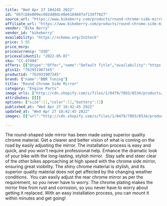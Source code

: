 ```yaml
---
title: "Wed Apr 27 184245 2022"
id: "05fcb8e809ec802dd0dc48e6184607af134f7027"
source_url: "https://www.bikeberry.com/products/round-chrome-side-mirror"
affiliate_url: "https://www.bikeberry.com/products/round-chrome-side-mirror?rfsn=6482684.8a9816&amp;utm_source=refersion&amp;utm_medium=affiliate&amp;utm_campaign=6482684.8a9816"
vendor: "Bike Berry"
vendor_id: "bikeberry"
availability: "https://schema.org/InStock"
price: 5.95
price_msrp: 
pricecurrency: "USD"
pricevaliduntil: "2022-05-07"
sku: "CC-47404"
offers: [{"@type":"Offer","name":"Default Title","availability":"https://schema.org/InStock","price":5.95,"priceCurrency":"USD","priceValidUntil":"2022-05-07","sku":"CC-47404","url":"/products/round-chrome-side-mirror?variant=36564210843814"}]
gtin12: "762931907345"
productid: "762931907345"
brand: {"name":"BBR Tuning"}
title: "Round Chrome Side Mirror"
category: "Engine Parts"
image_urls: ["http://cdn.shopify.com/s/files/1/0479/7893/8534/products/img_7537.jpg?v=1612403960"]
attributes: [[]]
options: {"size":[],"color":[],"battery":[]}
published_at: "Wed Apr 27 18:42:45 2022"
updated_at: "Wed Apr 27 18:42:45 2022"
images: [{"url":"http://cdn.shopify.com/s/files/1/0479/7893/8534/products/img_7537.jpg?v=1612403960","path":"full/6e109e19cab5ec12616c492e6484fa3df6de14b6.jpg","checksum":"c541d54df570856dd638af035cc1721e","status":"downloaded"}]

---
```

The round-shaped side mirror has been made using superior quality chrome material. Get a clearer and better vision of what is coming on the road by easily adjusting the mirror. The installation process is easy and quick, and you won't require professional help. Enhance the dramatic look of your bike with the long-lasting, stylish mirror. 
Stay safe and steer clear of the other bikes approaching at high speed with the chrome side mirror, ensuring great visibility. The shiny chrome material is stylish, and its superior quality material does not get affected by the changing weather conditions. 
You can easily adjust the rear chrome mirror as per the requirement, so you never have to worry. The chrome plating makes the mirror free from rust and corrosion, so you never have to worry about getting it replaced. With an easy installation process, you can mount it within minutes and get going!
 